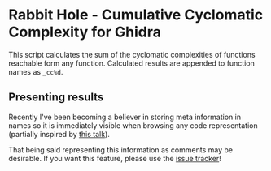 Rabbit Hole - Cumulative Cyclomatic Complexity for Ghidra
=========================================================

This script calculates the sum of the cyclomatic complexities of functions reachable form any function. Calculated results are appended to function names as `_cc%d`.

Presenting results
------------------

Recently I've been becoming a believer in storing meta information in names so it is immediately visible when browsing any code representation (partially inspired by [this talk](https://www.youtube.com/watch?v=HyTkqcfSv4w)).

That being said representing this information as comments may be desirable. If you want this feature, please use the [issue tracker](https://github.com/v-p-b/rabbithole/issues/1)!
